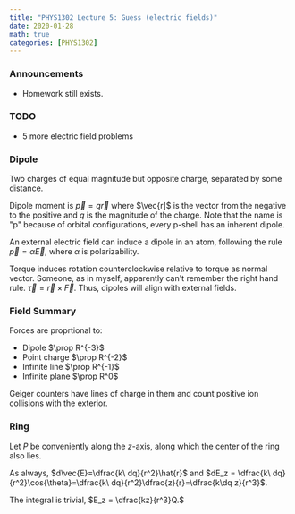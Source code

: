 ```yaml
---
title: "PHYS1302 Lecture 5: Guess (electric fields)"
date: 2020-01-28
math: true 
categories: [PHYS1302]
---
```


### Announcements

- Homework still exists.

### TODO

- 5 more electric field problems

### Dipole

Two charges of equal magnitude but opposite charge, separated by some distance.

Dipole moment is $\vec{p}=q\vec{r}$ where $\vec{r]$ is the vector from the negative to the positive and $q$ is the magnitude of the charge. Note that the name is "p" because of orbital configurations, every p-shell has an inherent dipole.

An external electric field can induce a dipole in an atom, following the rule $\vec{p}=\alpha\vec{E}$, where $\alpha$ is polarizability.

Torque induces rotation counterclockwise relative to torque as normal vector. Someone, as in myself, apparently can't remember the right hand rule. $\vec{\tau}= \vec{r}\times\vec{F}$. Thus, dipoles will align with external fields.

### Field Summary

Forces are proprtional to:

- Dipole $\prop R^{-3}$
- Point charge $\prop R^{-2}$
- Infinite line $\prop R^{-1}$
- Infinite plane $\prop R^0$

Geiger counters have lines of charge in them and count positive ion collisions with the exterior.

### Ring 

Let $P$ be conveniently along the $z$-axis, along which the center of the ring also lies.

As always, $d\vec{E}=\dfrac{k\ dq}{r^2}\hat{r}$ and $dE_z = \dfrac{k\ dq}{r^2}\cos{\theta}=\dfrac{k\ dq}{r^2}\dfrac{z}{r}=\dfrac{k\dq z}{r^3}$.

The integral is trivial, $E_z = \dfrac{kz}{r^3}Q.$
